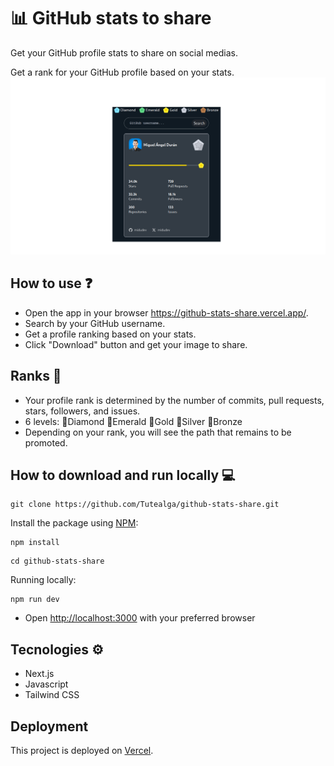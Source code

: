 # 📊 GitHub stats to share
Get your GitHub profile stats to share on social medias. 

Get a rank for your GitHub profile based on your stats.
![github_stats_share](./app/gitstats.png)

## How to use ❓
- Open the app in your browser <a href="https://github-stats-share.vercel.app/" target="_blank">https://github-stats-share.vercel.app/</a>.
- Search by your GitHub username.
- Get a profile ranking based on your stats.
- Click "Download" button and get your image to share.

## Ranks 👑
- Your profile rank is determined by the number of commits, pull requests, stars, followers, and issues.
- 6 levels: 🩵Diamond 💚Emerald 💛Gold 🩶Silver 🤎Bronze
- Depending on your rank, you will see the path that remains to be promoted. 

## How to download and run locally 💻
```
git clone https://github.com/Tutealga/github-stats-share.git
```
Install the package using [NPM](https://nodejs.org/en/):
```
npm install
```
```
cd github-stats-share
```
Running locally:
```
npm run dev

```
- Open <a href="http://localhost:3000" target="_blank">http://localhost:3000</a> with your preferred browser

## Tecnologies ⚙️
- Next.js
- Javascript
- Tailwind CSS

## Deployment

This project is deployed on [Vercel](https://vercel.com/).

